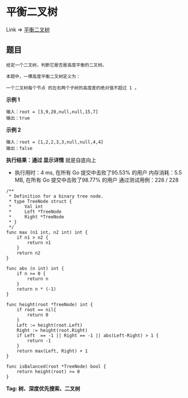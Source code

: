 # 平衡二叉树

Link => [平衡二叉树](https://leetcode-cn.com/problems/balanced-binary-tree/)

## 题目

    给定一个二叉树，判断它是否是高度平衡的二叉树。

    本题中，一棵高度平衡二叉树定义为：

    一个二叉树每个节点 的左右两个子树的高度差的绝对值不超过 1 。


**示例 1**

    输入：root = [3,9,20,null,null,15,7]
    输出：true

**示例 2**

    输入：root = [1,2,2,3,3,null,null,4,4]
    输出：false

**执行结果：通过 显示详情**
就是自底向上

- 执行用时：4 ms, 在所有 Go 提交中击败了95.53% 的用户
内存消耗：5.5 MB, 在所有 Go 提交中击败了98.77% 的用户
通过测试用例：228 / 228

```golang
/**
 * Definition for a binary tree node.
 * type TreeNode struct {
 *     Val int
 *     Left *TreeNode
 *     Right *TreeNode
 * }
 */
func max (n1 int, n2 int) int {
    if n1 > n2 {
        return n1
    }
    return n2
}

func abs (n int) int {
    if n >= 0 {
        return n
    }
    return n * (-1)
}

func height(root *TreeNode) int {
    if root == nil{
        return 0
    }
    Left := height(root.Left)
    Right := height(root.Right)
    if Left  == -1 || Right == -1 || abs(Left-Right) > 1 {
        return -1
    }
    return max(Left, Right) + 1
}

func isBalanced(root *TreeNode) bool {
    return height(root) >= 0
}
```
**Tag: 树、深度优先搜索、二叉树**
